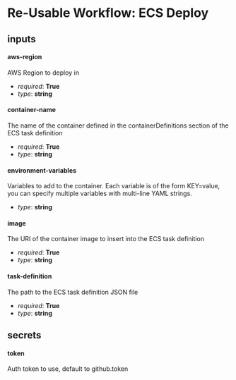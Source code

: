 # Re-Usable Workflow: ECS Deploy
## inputs
#### aws-region
AWS Region to deploy in


- *required*: __True__
- *type*: __string__
#### container-name
The name of the container defined in the containerDefinitions section of the ECS task definition


- *required*: __True__
- *type*: __string__
#### environment-variables
Variables to add to the container. Each variable is of the form KEY=value, you can specify multiple variables with multi-line YAML strings.


- *type*: __string__
#### image
The URI of the container image to insert into the ECS task definition


- *required*: __True__
- *type*: __string__
#### task-definition
The path to the ECS task definition JSON file


- *required*: __True__
- *type*: __string__
## secrets
#### token
Auth token to use, default to github.token

